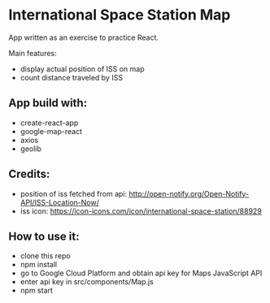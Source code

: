 # International Space Station Map

App written as an exercise to practice React.

Main features:
- display actual position of ISS on map
- count distance traveled by ISS

## App build with:
- create-react-app
- google-map-react
- axios
- geolib

## Credits:
- position of iss fetched from api: http://open-notify.org/Open-Notify-API/ISS-Location-Now/
- iss icon: https://icon-icons.com/icon/international-space-station/88929

## How to use it:
- clone this repo
- npm install
- go to Google Cloud Platform and obtain api key for Maps JavaScript API
- enter api key in src/components/Map.js
- npm start